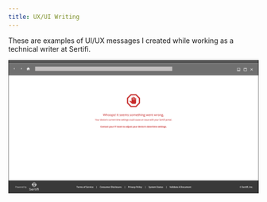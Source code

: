 ```yaml
---
title: UX/UI Writing
---
```


These are examples of UI/UX messages I created while working as a technical writer at Sertifi.

![A sample whoops error page](../assets/whoops_cropped.png)
